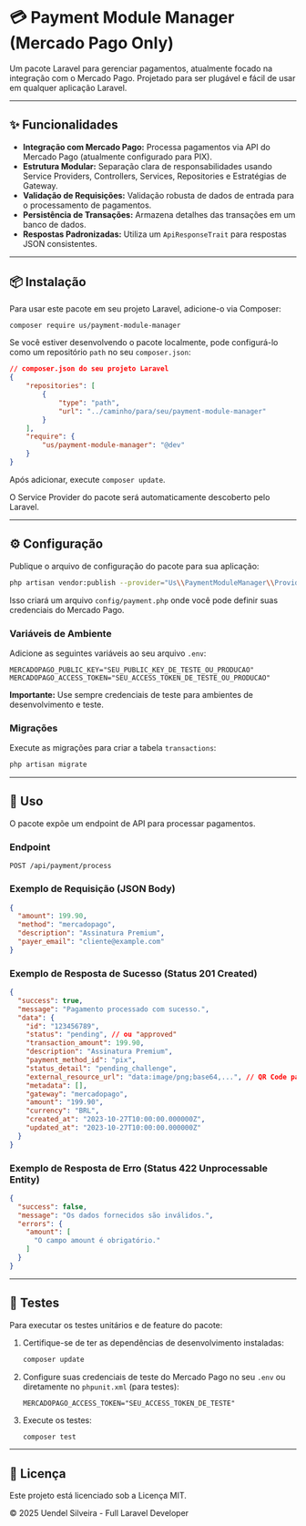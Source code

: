 # 💳 Payment Module Manager (Mercado Pago Only)

Um pacote Laravel para gerenciar pagamentos, atualmente focado na integração com o Mercado Pago. Projetado para ser plugável e fácil de usar em qualquer aplicação Laravel.

---

## ✨ Funcionalidades

-   **Integração com Mercado Pago:** Processa pagamentos via API do Mercado Pago (atualmente configurado para PIX).
-   **Estrutura Modular:** Separação clara de responsabilidades usando Service Providers, Controllers, Services, Repositories e Estratégias de Gateway.
-   **Validação de Requisições:** Validação robusta de dados de entrada para o processamento de pagamentos.
-   **Persistência de Transações:** Armazena detalhes das transações em um banco de dados.
-   **Respostas Padronizadas:** Utiliza um `ApiResponseTrait` para respostas JSON consistentes.

---

## 📦 Instalação

Para usar este pacote em seu projeto Laravel, adicione-o via Composer:

```bash
composer require us/payment-module-manager
```

Se você estiver desenvolvendo o pacote localmente, pode configurá-lo como um repositório `path` no seu `composer.json`:

```json
// composer.json do seu projeto Laravel
{
    "repositories": [
        {
            "type": "path",
            "url": "../caminho/para/seu/payment-module-manager"
        }
    ],
    "require": {
        "us/payment-module-manager": "@dev"
    }
}
```

Após adicionar, execute `composer update`.

O Service Provider do pacote será automaticamente descoberto pelo Laravel.

---

## ⚙️ Configuração

Publique o arquivo de configuração do pacote para sua aplicação:

```bash
php artisan vendor:publish --provider="Us\\PaymentModuleManager\\Providers\\PaymentServiceProvider" --tag="config"
```

Isso criará um arquivo `config/payment.php` onde você pode definir suas credenciais do Mercado Pago.

### Variáveis de Ambiente

Adicione as seguintes variáveis ao seu arquivo `.env`:

```dotenv
MERCADOPAGO_PUBLIC_KEY="SEU_PUBLIC_KEY_DE_TESTE_OU_PRODUCAO"
MERCADOPAGO_ACCESS_TOKEN="SEU_ACCESS_TOKEN_DE_TESTE_OU_PRODUCAO"
```

**Importante:** Use sempre credenciais de teste para ambientes de desenvolvimento e teste.

### Migrações

Execute as migrações para criar a tabela `transactions`:

```bash
php artisan migrate
```

---

## 🚀 Uso

O pacote expõe um endpoint de API para processar pagamentos.

### Endpoint

`POST /api/payment/process`

### Exemplo de Requisição (JSON Body)

```json
{
  "amount": 199.90,
  "method": "mercadopago",
  "description": "Assinatura Premium",
  "payer_email": "cliente@example.com"
}
```

### Exemplo de Resposta de Sucesso (Status 201 Created)

```json
{
  "success": true,
  "message": "Pagamento processado com sucesso.",
  "data": {
    "id": "123456789",
    "status": "pending", // ou "approved"
    "transaction_amount": 199.90,
    "description": "Assinatura Premium",
    "payment_method_id": "pix",
    "status_detail": "pending_challenge",
    "external_resource_url": "data:image/png;base64,...", // QR Code para PIX
    "metadata": [],
    "gateway": "mercadopago",
    "amount": "199.90",
    "currency": "BRL",
    "created_at": "2023-10-27T10:00:00.000000Z",
    "updated_at": "2023-10-27T10:00:00.000000Z"
  }
}
```

### Exemplo de Resposta de Erro (Status 422 Unprocessable Entity)

```json
{
  "success": false,
  "message": "Os dados fornecidos são inválidos.",
  "errors": {
    "amount": [
      "O campo amount é obrigatório."
    ]
  }
}
```

---

## 🧪 Testes

Para executar os testes unitários e de feature do pacote:

1.  Certifique-se de ter as dependências de desenvolvimento instaladas:
    ```bash
    composer update
    ```
2.  Configure suas credenciais de teste do Mercado Pago no seu `.env` ou diretamente no `phpunit.xml` (para testes):
    ```dotenv
    MERCADOPAGO_ACCESS_TOKEN="SEU_ACCESS_TOKEN_DE_TESTE"
    ```
3.  Execute os testes:
    ```bash
    composer test
    ```

---

## 📄 Licença

Este projeto está licenciado sob a Licença MIT.

© 2025 Uendel Silveira - Full Laravel Developer
